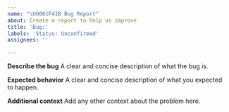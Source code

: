 ```yaml
---
name: "\U0001F41B Bug Report"
about: Create a report to help us improve
title: 'Bug:'
labels: 'Status: Unconfirmed'
assignees: ''

---
```


**Describe the bug**
A clear and concise description of what the bug is.

**Expected behavior**
A clear and concise description of what you expected to happen.

**Additional context**
Add any other context about the problem here.

